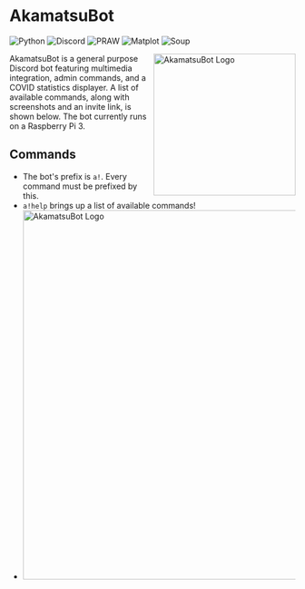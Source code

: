 # AkamatsuBot

![Python][1] ![Discord][2] ![PRAW][3] ![Matplot][4] ![Soup][5]

<img src="https://i.imgur.com/ktIpxg1.png" align="right"
     alt="AkamatsuBot Logo" width="250" height="250">
     
AkamatsuBot is a general purpose Discord bot featuring multimedia integration, admin commands, and a COVID statistics displayer.
A list of available commands, along with screenshots and an invite link, is shown below. The bot currently runs on a Raspberry Pi 3.

## Commands

* The bot's prefix is `a!`. Every command must be prefixed by this.
* `a!help` brings up a list of available commands!
* <img src=" https://i.imgur.com/Ntf4Z0Z.png" alt="AkamatsuBot Logo" width="638" height="651">

[1]: https://img.shields.io/badge/python%20-3.8.1-blue
[2]: https://img.shields.io/badge/discord.py-1.5.1-%235d8aa8
[3]: https://img.shields.io/badge/asyncpraw-7.1.0-red
[4]: https://img.shields.io/badge/matplotlib-3.3.3-orange
[5]: https://img.shields.io/badge/beautifulsoup-4.9.3-lightgrey